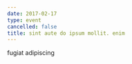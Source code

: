 ```yaml
---
date: 2017-02-17
type: event
cancelled: false
title: sint aute do ipsum mollit. enim
---
```

fugiat adipiscing